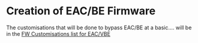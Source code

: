 # Creation of EAC/BE Firmware

The customisations that will be done to bypass EAC/BE at a basic.... will be in the [FW Customisations list for EAC/VBE]()
